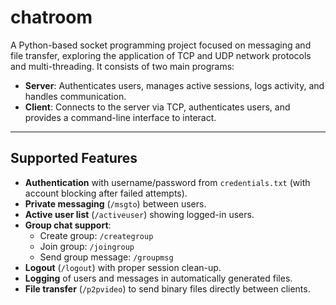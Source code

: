 # chatroom

A Python-based socket programming project focused on messaging and file transfer, exploring the application of TCP and UDP network protocols and multi-threading. It consists of two main programs:

- **Server**: Authenticates users, manages active sessions, logs activity, and handles communication.  
- **Client**: Connects to the server via TCP, authenticates users, and provides a command-line interface to interact.  

---

## Supported Features

- **Authentication** with username/password from `credentials.txt` (with account blocking after failed attempts).  
- **Private messaging** (`/msgto`) between users.  
- **Active user list** (`/activeuser`) showing logged-in users. 
- **Group chat support**:  
  - Create group: `/creategroup`  
  - Join group: `/joingroup`  
  - Send group message: `/groupmsg`  
- **Logout** (`/logout`) with proper session clean-up.  
- **Logging** of users and messages in automatically generated files.  
- **File transfer** (`/p2pvideo`) to send binary files directly between clients.
